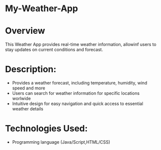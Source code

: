 # My-Weather-App

# Overview
This Weather App provides real-time weather information, allowinf users to stay updates on current conditions and forecast.

# Description:

- Provides a weather forecast, including temperature, humidity, wind speed and more
- Users can search for weather information for specific locations worlwide
- Intuitive design for easy navigation and quick access to essential weather details

# Technologies Used:
- Programming language (Java/Script,HTML/CSS)
  
